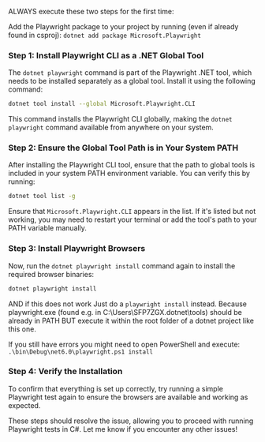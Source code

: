 ALWAYS execute these two steps for the first time:

Add the Playwright package to your project by running (even if already found in csproj):
`dotnet add package Microsoft.Playwright`

### Step 1: Install Playwright CLI as a .NET Global Tool

The `dotnet playwright` command is part of the Playwright .NET tool, which needs to be installed separately as a global tool. Install it using the following command:

```bash
dotnet tool install --global Microsoft.Playwright.CLI
```

This command installs the Playwright CLI globally, making the `dotnet playwright` command available from anywhere on your system.

### Step 2: Ensure the Global Tool Path is in Your System PATH

After installing the Playwright CLI tool, ensure that the path to global tools is included in your system PATH environment variable. You can verify this by running:

```bash
dotnet tool list -g
```

Ensure that `Microsoft.Playwright.CLI` appears in the list. If it's listed but not working, you may need to restart your terminal or add the tool's path to your PATH variable manually.

### Step 3: Install Playwright Browsers

Now, run the `dotnet playwright install` command again to install the required browser binaries:

```bash
dotnet playwright install
```

AND if this does not work
Just do a `playwright install` instead. Because playwright.exe (found e.g. in C:\Users\SFP7ZGX\.dotnet\tools) should be already in PATH
BUT execute it within the root folder of a dotnet project like this one.

If you still have errors you might need to open PowerShell and execute:  `.\bin\Debug\net6.0\playwright.ps1 install`


### Step 4: Verify the Installation

To confirm that everything is set up correctly, try running a simple Playwright test again to ensure the browsers are available and working as expected.

These steps should resolve the issue, allowing you to proceed with running Playwright tests in C#. Let me know if you encounter any other issues!
